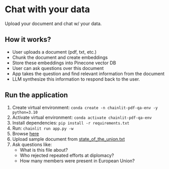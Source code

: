# Chat with your data

Upload your document and chat w/ your data.

## How it works?

- User uploads a document (pdf, txt, etc.)
- Chunk the document and create embeddings
- Store these embeddings into Pinecone vector DB
- User can ask questions over this document
- App takes the question and find relevant information from the document
- LLM synthesize this information to respond back to the user.

## Run the application

1. Create virtual environment: `conda create -n chainlit-pdf-qa-env -y python=3.10`
1. Activate virtual environment: `conda activate chainlit-pdf-qa-env`
1. Install dependencies: `pip install -r requirements.txt`
1. Run: `chainlit run app.py -w`
1. Browse [here](http://localhost:8000/)
1. Upload sample document from [state_of_the_union.txt](data/state_of_the_union.txt)
1. Ask questions like:
   - What is this file about?
   - Who rejected repeated efforts at diplomacy?
   - How many members were present in European Union?
